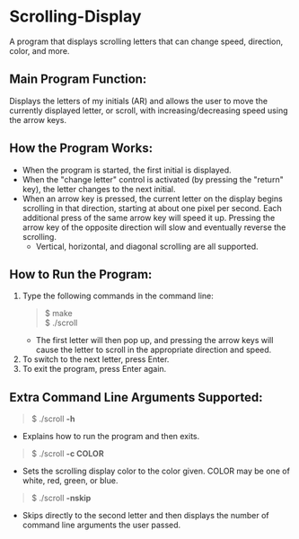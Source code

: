 # Scrolling-Display
A program that displays scrolling letters that can change speed, direction, color, and more.

## Main Program Function:
Displays the letters of my initials (AR) and allows the user to move the currently displayed letter, or scroll, with increasing/decreasing speed using the arrow keys.

## How the Program Works:
* When the program is started, the first initial is displayed.
* When the "change letter" control is activated (by pressing the "return" key), the letter changes to the next initial.
* When an arrow key is pressed, the current letter on the display begins scrolling in that direction, starting at about one pixel per second. Each additional press of the same arrow key will speed it up. Pressing the arrow key of the opposite direction will slow and eventually reverse the scrolling.
  * Vertical, horizontal, and diagonal scrolling are all supported.

## How to Run the Program:
1) Type the following commands in the command line:
      > $ make  
	      $ ./scroll  
    * The first letter will then pop up, and pressing the arrow keys will cause the letter to scroll in the appropriate direction and speed.
2) To switch to the next letter, press Enter.
3) To exit the program, press Enter again.

## Extra Command Line Arguments Supported:
> $ ./scroll **-h**
* Explains how to run the program and then exits.
> $ ./scroll **-c COLOR**
* Sets the scrolling display color to the color given. COLOR may be one of white, red, green, or blue.
> $ ./scroll **-nskip**
* Skips directly to the second letter and then displays the number of command line arguments the user passed.
